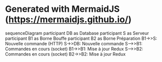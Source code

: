 # Generated with MermaidJS (https://mermaidjs.github.io/)

sequenceDiagram
participant DB as Database
participant S as Serveur
participant B1 as Borne Bouffe
participant B2 as Borne Préparation
B1->>S: Nouvelle commande (HTTP)
S->>DB: Nouvelle commande
S-->>B1: Commandes en cours (socket)
B1->>B1: Mise à jour Redux
S-->>B2: Commandes en cours (socket)
B2->>B2: Mise à jour Redux